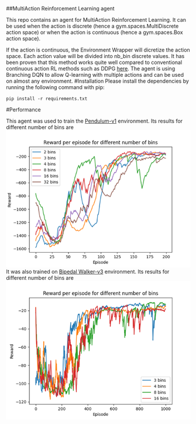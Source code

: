 ##MultiAction Reinforcement Learning agent

This repo contains an agent for MultiAction Reinforcement Learning. It can be used when the action is discrete (hence a gym.spaces.MultiDiscrete action space) or when the action is continuous (hence a gym.spaces.Box action space).

If the action is continuous, the Environment Wrapper will dicretize the action space. Each action value will be divided into nb_bin discrete values. It has been proven that this method works quite well compared to conventional continuous action RL methods such as DDPG [here](https://arxiv.org/pdf/1711.08946.pdf).
The agent is using Branching DQN to allow Q-learning with multiple actions and can be used on almost any environment.
#Installation
Please install the dependencies by running the following command with pip:
```
pip install -r requirements.txt
```

#Performance

This agent was used to train the [Pendulum-v1](https://gym.openai.com/envs/Pendulum-v1/) environment. Its results for different number of bins are 
![Pendulum results](img/pendulum_reward_bin_comparison.png)
It was also trained on [Bipedal Walker-v3](https://gym.openai.com/envs/BipedalWalker-v3/) environment. Its results for different number of bins are
![Bipedal Walker results](img/bipedalwalker_reward_bin_comparison.png)

